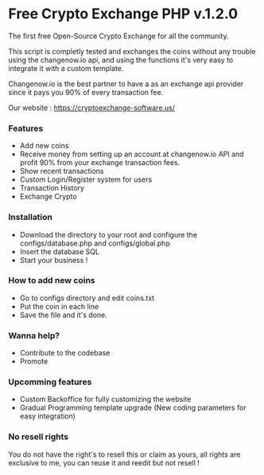 # Free Crypto Exchange PHP v.1.2.0
The first free Open-Source Crypto Exchange for all the community.

This script is completly tested and exchanges the coins without any trouble using the changenow.io api, and using the functions it's very easy to integrate it with a custom template.

Changenow.io is the best partner to have a as an exchange api provider since it pays you 90% of every transaction fee.

Our website : https://cryptoexchange-software.us/

### Features
 - Add new coins
 - Receive money from setting up an account at changenow.io API and profit 90% from your exchange transaction fees.
 - Show recent transactions
 - Custom Login/Register system for users
 - Transaction History
 - Exchange Crypto


### Installation

- Download the directory to your root and configure the configs/database.php and configs/global.php
- Insert the database SQL 
- Start your business !


### How to add new coins

- Go to configs directory and edit coins.txt
- Put the coin in each line
- Save the file and it's done.

### Wanna help? 

 - Contribute to the codebase
 - Promote 
 
 ### Upcomming features
 
 - Custom Backoffice for fully customizing the website
 - Gradual Programming template upgrade (New coding parameters for easy integration)
 
 ### No resell rights
 
 You do not have the right's to resell this or claim as yours, all rights are exclusive to me, you can reuse it and reedit but not resell !
